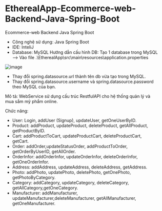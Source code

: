 # EtherealApp-Ecommerce-web-Backend-Java-Spring-Boot
Ecommerce-web Backend Java Spring Boot

+ Công nghệ sử dụng: Java Spring Boot 
+ IDE: InteliJ 
+ Database: MySQL 
Hướng dẫn cấu hình DB: Tạo 1 database trong MySQL --> Vào file .\EtherealApp\src\main\resources\application.properties

![image](https://user-images.githubusercontent.com/75941386/170670940-99abe877-65c8-4ee5-a4b9-9952955bc417.png)

 - Thay đổi spring.datasource.url thành tên db vừa tạo trong MySQL.
 - Thay đổi spring.datasource.username và spring.datasource.password theo MySQL của bạn.
 
Mô tả: WebService sử dụng cấu trúc RestfulAPI cho hệ thống quản lý và mua sắm mỹ phẩm online.

Chức năng: 
 - User: Login, addUser (Signup), updateUser, getOneUserByID.
 - Product: addProduct, updateProduct, deleteProduct, getAllProduct, getProductByID.
 - Cart: addProductToCart, updateProductCart, deleteProductCart, getCart.
 - Order: addOrder,updateStatusOrder, addProductToOrder, getOrderByUserID, getAllOrder.
 - OrderInfor: addOrderInfor, updateOrderInfor, deleteOrderInfor, getOneOrderInfor.
 - Address: addAddress, updateAddress, deleteAddress, getAddress.
 - Photo: addPhoto, updatePhoto, deletePhoto, getOnePhoto, getPhotoByCategory.
 - Category: addCategory, updateCategory, deleteCategory, getAllCategory,getOneCategory.
 - Manufacturer: addManufacturer, updateManufacturer,deleteManufacturer, getAllManufacturer, getOneManufacturer.

